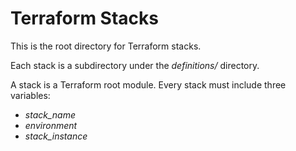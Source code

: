 # Terraform Stacks

This is the root directory for Terraform stacks.

Each stack is a subdirectory under the *definitions/* directory.

A stack is a Terraform root module. Every stack must include three variables:

- *stack_name*
- *environment*
- *stack_instance*
